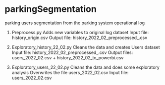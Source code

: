 # parkingSegmentation
parking users segmentation from the parking system operational log

1. Preprocess.py 
  Adds new variables to original log dataset
  Input file: history_origin.csv
  Output file: history_2022_02_preprocessed_.csv
  
2. Exploratory_history_22_02.py
  Cleans the data and creates Users dataset
  Input file: history_2022_02_preprocessed_.csv
  Output files: users_2022_02.csv  +  history_2022_02_to_powerbi.csv
  
3. Exploratory_users_22_02.py
   Cleans the data and does some exploratory analysis
   Overwrites the file users_2022_02.csv 
   Input file:  users_2022_02.csv 

